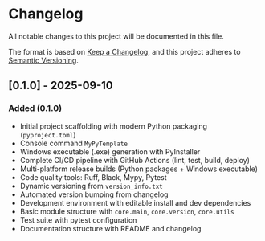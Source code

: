 # Changelog

All notable changes to this project will be documented in this file.

The format is based on [Keep a Changelog](https://keepachangelog.com/en/1.0.0/),
and this project adheres to [Semantic Versioning](https://semver.org/spec/v2.0.0.html).

## [0.1.0] - 2025-09-10

### Added (0.1.0)

- Initial project scaffolding with modern Python packaging (`pyproject.toml`)
- Console command `MyPyTemplate`
- Windows executable (.exe) generation with PyInstaller
- Complete CI/CD pipeline with GitHub Actions (lint, test, build, deploy)
- Multi-platform release builds (Python packages + Windows executable)
- Code quality tools: Ruff, Black, Mypy, Pytest
- Dynamic versioning from `version_info.txt`
- Automated version bumping from changelog
- Development environment with editable install and dev dependencies
- Basic module structure with `core.main`, `core.version`, `core.utils`
- Test suite with pytest configuration
- Documentation structure with README and changelog
